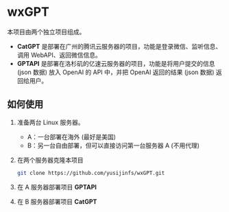# wxGPT

本项目由两个独立项目组成。

- **CatGPT** 是部署在广州的腾讯云服务器的项目，功能是登录微信、监听信息、调用 WebAPI、返回微信信息。
- **GPTAPI** 是部署在洛杉矶的亿速云服务器的项目，功能是将用户提交的信息 (json 数据) 放入 OpenAI 的 API 中，并把 OpenAI 返回的结果 (json 数据) 返回给用户。



## 如何使用

1. 准备两台 Linux 服务器。

   - A：一台部署在海外 (最好是美国)
   - B：另一台自由部署，但可以直接访问第一台服务器 A (不用代理)

2. 在两个服务器克隆本项目

   ```bash
   git clone https://github.com/yusijinfs/wxGPT.git
   ```

3. 在 A 服务器部署项目 **GPTAPI**

4. 在 B 服务器部署项目 **CatGPT**
